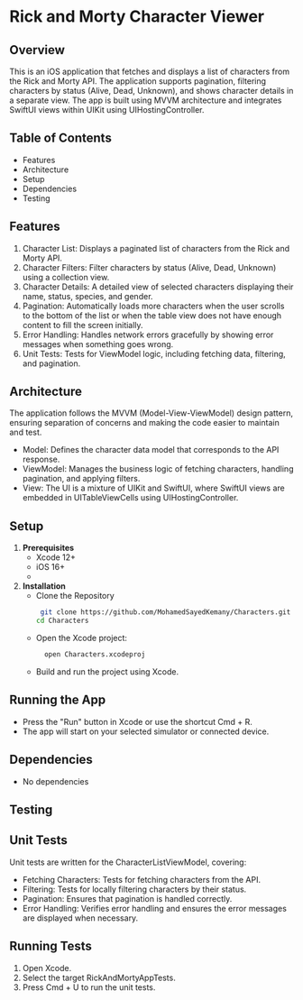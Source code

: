 # Rick and Morty Character Viewer

## Overview
This is an iOS application that fetches and displays a list of characters from the Rick and Morty API. The application supports pagination, filtering characters by status (Alive, Dead, Unknown), and shows character details in a separate view. The app is built using MVVM architecture and integrates SwiftUI views within UIKit using UIHostingController.

## Table of Contents
- Features
- Architecture
- Setup
- Dependencies
- Testing
  
## Features
1. Character List: Displays a paginated list of characters from the Rick and Morty API.
2. Character Filters: Filter characters by status (Alive, Dead, Unknown) using a collection view.
3. Character Details: A detailed view of selected characters displaying their name, status, species, and gender.
4. Pagination: Automatically loads more characters when the user scrolls to the bottom of the list or when the table view does not have enough content to fill the screen initially.
5. Error Handling: Handles network errors gracefully by showing error messages when something goes wrong.
6. Unit Tests: Tests for ViewModel logic, including fetching data, filtering, and pagination.
   
## Architecture
The application follows the MVVM (Model-View-ViewModel) design pattern, ensuring separation of concerns and making the code easier to maintain and test.

- Model: Defines the character data model that corresponds to the API response.
- ViewModel: Manages the business logic of fetching characters, handling pagination, and applying filters.
- View: The UI is a mixture of UIKit and SwiftUI, where SwiftUI views are embedded in UITableViewCells using UIHostingController.

## Setup
   1. **Prerequisites**
      - Xcode 12+
      - iOS 16+
      - 
   2. **Installation**
        - Clone the Repository   
           ```bash
            git clone https://github.com/MohamedSayedKemany/Characters.git
           cd Characters
           ```
       - Open the Xcode project:
          ```bash
            open Characters.xcodeproj
           ```
       - Build and run the project using Xcode.

## Running the App
 - Press the "Run" button in Xcode or use the shortcut Cmd + R.
 - The app will start on your selected simulator or connected device.

## Dependencies
 - No dependencies

## Testing
## Unit Tests
Unit tests are written for the CharacterListViewModel, covering:

 - Fetching Characters: Tests for fetching characters from the API.
 - Filtering: Tests for locally filtering characters by their status.
 - Pagination: Ensures that pagination is handled correctly.
 - Error Handling: Verifies error handling and ensures the error messages are displayed when necessary.

## Running Tests
  1. Open Xcode.
  2. Select the target RickAndMortyAppTests.
  3. Press Cmd + U to run the unit tests.
